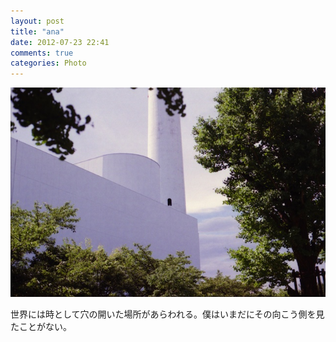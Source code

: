 ```yaml
---
layout: post
title: "ana"
date: 2012-07-23 22:41
comments: true
categories: Photo
---
```


![ana](/images/ana.jpg)

世界には時として穴の開いた場所があらわれる。僕はいまだにその向こう側を見たことがない。

